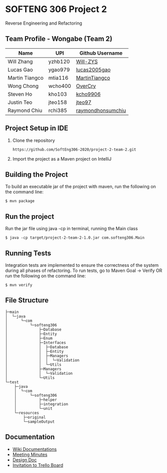 # SOFTENG 306 Project 2
Reverse Engineering and Refactoring

## Team Profile - Wongabe (Team 2)
| Name                | UPI     | Github Username                                           |
| ------------------- | ------- | --------------------------------------------------------- |
| Will Zhang          | yzhb120 | [Will-ZYS](https://github.com/Will-ZYS)                   |
| Lucas Gao           | ygao979 | [lucas2005gao](https://github.com/lucas2005gao)           |
| Martin Tiangco      | mtia116 | [MartinTiangco](https://github.com/MartinTiangco)         |
| Wong Chong          | wcho400 | [OverCry](https://github.com/OverCry)                     |
| Steven Ho           | kho103  | [kcho9906](https://github.com/kcho9906)                   |
| Justin Teo          | jteo158 | [jteo97](https://github.com/jteo97)                       |
| Raymond Chiu        | rchi385 | [raymondhonsumchiu](https://github.com/raymondhonsumchiu) |


## Project Setup in IDE
1. Clone the repository
    ```
    https://github.com/SoftEng306-2020/project-2-team-2.git
    ```
2. Import the project as a Maven project on IntelliJ

## Building the Project
To build an executable jar of the project with maven, run the following on the command line:
```
$ mvn package
```

## Run the project
Run the jar file using java -cp in terminal, running the Main class
```
$ java -cp target/project-2-team-2-1.0.jar com.softeng306.Main
```

## Running Tests
Integration tests are implemented to ensure the correctness of the system during all phases of refactoring.
To run tests, go to Maven Goal -> Verify OR run the following on the command line:
```
$ mvn verify
```

## File Structure
```
├─main
│  └─java
│      └─com
│          └─softeng306
│              ├─Database
│              ├─Entity
│              ├─Enum
│              ├─Interfaces
│              │  ├─Database
│              │  ├─Entity
│              │  ├─Managers
│              │  │  └─Validation
│              │  └─Utils
│              ├─Managers
│              │  └─Validation
│              └─Utils
└─test
    ├─java
    │  └─com
    │      └─softeng306
    │          ├─helper
    │          ├─integration
    │          └─unit
    └─resources
        ├─original
        └─sampleOutput
```
## Documentation
* [Wiki Documentations](https://github.com/SoftEng306-2020/project-2-team-2/wiki)
* [Meeting Minutes](https://github.com/SoftEng306-2020/project-2-team-2/wiki/Meeting-Minutes)
* [Design Doc](https://github.com/SoftEng306-2020/project-2-team-2/wiki/Design-Doc)
* [Invitation to Trello Board](https://trello.com/invite/b/mJbtsBOH/e2abe57d891760611833252265457c85/project-2)
